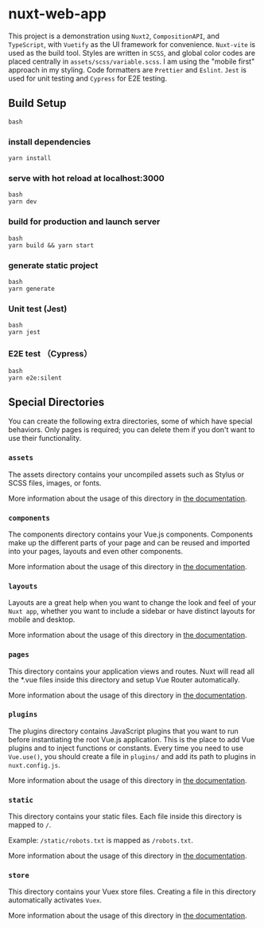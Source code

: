 # nuxt-web-app

This project is a demonstration using `Nuxt2`, `CompositionAPI`, and `TypeScript`, with `Vuetify` as the UI framework for convenience. `Nuxt-vite` is used as the build tool.
Styles are written in `SCSS`, and global color codes are placed centrally in `assets/scss/variable.scss`. I am using the "mobile first" approach in my styling.
Code formatters are `Prettier` and `Eslint`.
`Jest` is used for unit testing and `Cypress` for E2E testing.

## Build Setup
```
bash
```

### install dependencies
```
yarn install
```

### serve with hot reload at localhost:3000
```
bash
yarn dev
```

### build for production and launch server
```
bash
yarn build && yarn start
```

### generate static project
```
bash
yarn generate
```

### Unit test (Jest)
```
bash
yarn jest
```

### E2E test （Cypress）
```
bash
yarn e2e:silent
```

## Special Directories

You can create the following extra directories, some of which have special behaviors. Only pages is required; you can delete them if you don't want to use their functionality.

### `assets`

The assets directory contains your uncompiled assets such as Stylus or SCSS files, images, or fonts.

More information about the usage of this directory in [the documentation](https://nuxtjs.org/docs/2.x/directory-structure/assets).

### `components`

The components directory contains your Vue.js components. Components make up the different parts of your page and can be reused and imported into your pages, layouts and even other components.

More information about the usage of this directory in [the documentation](https://nuxtjs.org/docs/2.x/directory-structure/components).

### `layouts`

Layouts are a great help when you want to change the look and feel of your `Nuxt app`, whether you want to include a sidebar or have distinct layouts for mobile and desktop.

More information about the usage of this directory in [the documentation](https://nuxtjs.org/docs/2.x/directory-structure/layouts).

### `pages`

This directory contains your application views and routes. Nuxt will read all the \*.vue files inside this directory and setup Vue Router automatically.

More information about the usage of this directory in [the documentation](https://nuxtjs.org/docs/2.x/get-started/routing).

### `plugins`

The plugins directory contains JavaScript plugins that you want to run before instantiating the root Vue.js application. This is the place to add Vue plugins and to inject functions or constants. Every time you need to use `Vue.use()`, you should create a file in `plugins/` and add its path to plugins in `nuxt.config.js`.

More information about the usage of this directory in [the documentation](https://nuxtjs.org/docs/2.x/directory-structure/plugins).

### `static`

This directory contains your static files. Each file inside this directory is mapped to `/`.

Example: `/static/robots.txt` is mapped as `/robots.txt`.

More information about the usage of this directory in [the documentation](https://nuxtjs.org/docs/2.x/directory-structure/static).

### `store`

This directory contains your Vuex store files. Creating a file in this directory automatically activates `Vuex`.

More information about the usage of this directory in [the documentation](https://nuxtjs.org/docs/2.x/directory-structure/store).
